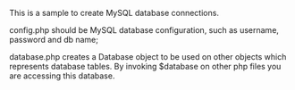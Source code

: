 This is a sample to create MySQL database connections.

config.php should be MySQL database configuration, such as username, password and db name;

database.php creates a Database object to be used on other objects which represents database tables.
By invoking $database on other php files you are accessing this database.
